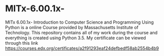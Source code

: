 # MITx-6.00.1x-
MITx 6.00.1x- Introduction to Computer Science and Programming Using Python is a online Course provided by Massachusetts Institute of Technology. This repository contains all of my work during the course and everything is created using Python 3.5. My certificate can be viewed through this link https://courses.edx.org/certificates/a2f91293eaf24defbedf58ab2554b4b9 

